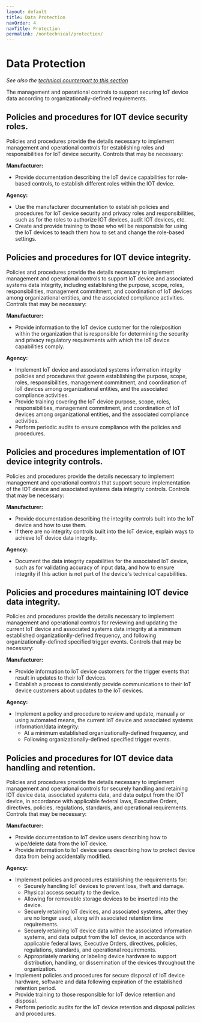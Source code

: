 ```yaml
---
layout: default
title: Data Protection
navOrder: 4
navTitle: Protection
permalink: /nontechnical/protection/
---
```



# Data Protection

_See also the [technical counterpart to this section](../_8259-Catalog/protection.md)_

The management and operational controls to support securing IoT device data according to organizationally-defined requirements. 

## Policies and procedures for IOT device security roles.

Policies and procedures provide the details necessary to implement management and operational controls for establishing roles and responsibilities for IoT device security. Controls that may be necessary:

**Manufacturer:**

- Provide documentation describing the IoT device capabilities for role-based controls, to establish different roles within the IOT device.

**Agency:**

- Use the manufacturer documentation to establish policies and procedures for IoT device security and privacy roles and responsibilities, such as for the roles to authorize IOT devices, audit IOT devices, etc.
- Create and provide training to those who will be responsible for using the IoT devices to teach them how to set and change the role-based settings.

## Policies and procedures for IOT device integrity.

Policies and procedures provide the details necessary to implement management and operational controls to support IoT device and associated systems data integrity, including establishing the purpose, scope, roles, responsibilities, management commitment, and coordination of IoT devices among organizational entities, and the associated compliance activities. Controls that may be necessary:

**Manufacturer:**

- Provide information to the IoT device customer for the role/position within the organization that is responsible for determining the security and privacy regulatory requirements with which the IoT device capabilities comply.

**Agency:**

- Implement IoT device and associated systems information integrity policies and procedures that govern establishing the purpose, scope, roles, responsibilities, management commitment, and coordination of IoT devices among organizational entities, and the associated compliance activities.
- Provide training covering the IoT device purpose, scope, roles, responsibilities, management commitment, and coordination of IoT devices among organizational entities, and the associated compliance activities.
- Perform periodic audits to ensure compliance with the policies and procedures.

## Policies and procedures implementation of IOT device integrity controls.

Policies and procedures provide the details necessary to implement management and operational controls that support secure implementation of the IOT device and associated systems data integrity controls. Controls that may be necessary:

**Manufacturer:**

- Provide documentation describing the integrity controls built into the IoT device and how to use them.
- If there are no integrity controls built into the IoT device, explain ways to achieve IoT device data integrity.

**Agency:**

- Document the data integrity capabilities for the associated IoT device, such as for validating accuracy of input data, and how to ensure integrity if this action is not part of the device's technical capabilities.

## Policies and procedures maintaining IOT device data integrity.

Policies and procedures provide the details necessary to implement management and operational controls for reviewing and updating the current IoT device and associated systems data integrity at a minimum established organizationlly-defined frequency, and following organizationally-defined specified trigger events. Controls that may be necessary:

**Manufacturer:**

- Provide information to IoT device customers for the trigger events that result in updates to their IoT devices.
- Establish a process to consistently provide communications to their IoT device customers about updates to the IoT devices.

**Agency:**

- Implement a policy and procedure to review and update, manually or using automated means, the current IoT device and associated systems information/data integrity:
  - At a minimum established organizationally-defined frequency, and
  - Following organizationally-defined specified trigger events.

## Policies and procedures for IOT device data handling and retention.

Policies and procedures provide the details necessary to implement management and operational controls for securely handling and retaining IOT device data, associated systems data, and data output from the IOT device, in accordance with applicable federal laws, Executive Orders, directives, policies, regulations, standards, and operational requirements. Controls that may be necessary:

**Manufacturer:**

- Provide documentation to IoT device users describing how to wipe/delete data from the IoT device.
- Provide information to IoT device users describing how to protect device data from being accidentally modified.

**Agency:**

- Implement policies and procedures establishing the requirements for:
  - Securely handling IoT devices to prevent loss, theft and damage.
  - Physical access security to the device.
  - Allowing for removable storage devices to be inserted into the device.  
  - Securely retaining IoT devices, and associated systems, after they are no longer used, along with associated retention time requirements.
  - Securely retaining IoT device data within the associated information systems, and data output from the IoT device, in accordance with applicable federal laws, Executive Orders, directives, policies, regulations, standards, and operational requirements.
  - Appropriately marking or labeling device hardware to support distribution, handling, or dissemination of the devices throughout the organization. 
- Implement policies and procedures for secure disposal of IoT device hardware, software and data following expiration of the established retention period.
- Provide training to those responsible for IoT device retention and disposal.
- Perform periodic audits for the IoT device retention and disposal policies and procedures.

